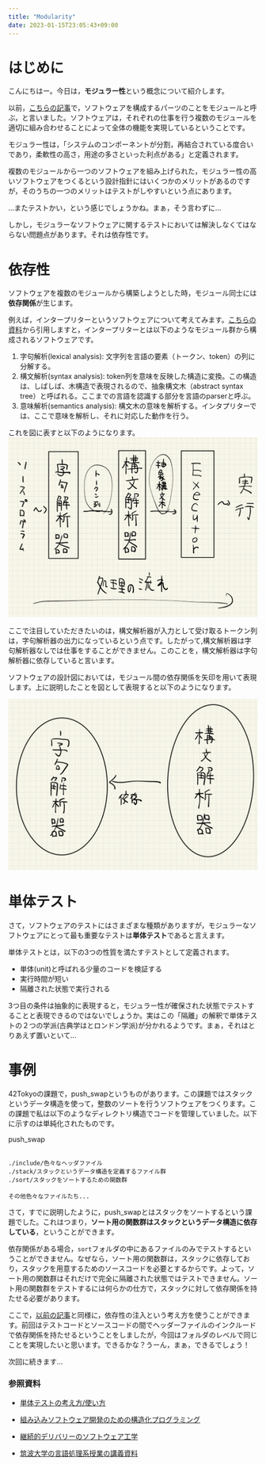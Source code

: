 ```yaml
---
title: "Modularity"
date: 2023-01-15T23:05:43+09:00
---
```


# はじめに
こんにちはー。今日は，**モジュラー性**という概念について紹介します。

以前，[こちらの記事](https://ntk221.github.io/posts/separation_of_concerns/)で，ソフトウェアを構成するパーツのことをモジュールと呼ぶ，と言いました。ソフトウェアは，それぞれの仕事を行う複数のモジュールを適切に組み合わせることによって全体の機能を実現しているということです。

モジュラー性は，「システムのコンポーネントが分割，再結合されている度合いであり，柔軟性の高さ，用途の多さといった利点がある」と定義されます。

複数のモジュールから一つのソフトウェアを組み上げられた，モジュラー性の高いソフトウェアをつくるという設計指針にはいくつかのメリットがあるのですが，そのうちの一つのメリットはテストがしやすいという点にあります。

...またテストかい，という感じでしょうかね。まぁ，そう言わずに...

しかし，モジュラーなソフトウェアに関するテストにおいては解決しなくてはならない問題点があります。それは依存性です。

# 依存性
ソフトウェアを複数のモジュールから構築しようとした時，モジュール同士には**依存関係**が生じます。

例えば，インタープリターというソフトウェアについて考えてみます。[こちらの資料](http://www.hpcs.cs.tsukuba.ac.jp/~msato/lecture-note/comp-lecture/note1.html)から引用しますと，インタープリターとは以下のようなモジュール群から構成されるソフトウェアです。

1. 字句解析(lexical analysis): 文字列を言語の要素（トークン、token）の列に分解する。
2. 構文解析(syntax analysis): token列を意味を反映した構造に変換。この構造は、しばしば、木構造で表現されるので、抽象構文木（abstract syntax tree）と呼ばれる。ここまでの言語を認識する部分を言語のparserと呼ぶ。
3. 意味解析(semantics analysis): 構文木の意味を解析する。インタプリターでは、ここで意味を解析し、それに対応した動作を行う。

これを図に表すと以下のようになります。
![](/images/%E3%82%B9%E3%82%AF%E3%83%AA%E3%83%BC%E3%83%B3%E3%82%B7%E3%83%A7%E3%83%83%E3%83%88%202023-01-16%2015.02.00.png)


ここで注目していただきたいのは，構文解析器が入力として受け取るトークン列は，字句解析器の出力になっているという点です。したがって,構文解析器は字句解析器なしでは仕事をすることができません。このことを，構文解析器は字句解析器に依存していると言います。

ソフトウェアの設計図においては，モジュール間の依存関係を矢印を用いて表現します。上に説明したことを図として表現すると以下のようになります。

![](/images/%E3%82%B9%E3%82%AF%E3%83%AA%E3%83%BC%E3%83%B3%E3%82%B7%E3%83%A7%E3%83%83%E3%83%88%202023-01-16%2015.02.44.png)

# 単体テスト
さて，ソフトウェアのテストにはさまざまな種類がありますが，モジュラーなソフトウェアにとって最も重要なテストは**単体テスト**であると言えます。

単体テストとは，以下の3つの性質を満たすテストとして定義されます。

- 単体(unit)と呼ばれる少量のコードを検証する
- 実行時間が短い
- 隔離された状態で実行される

3つ目の条件は抽象的に表現すると，モジュラー性が確保された状態でテストすることと表現できるのではないでしょうか。実はこの「隔離」の解釈で単体テストの２つの学派(古典学はとロンドン学派)が分かれるようです。まぁ，それはとりあえず置いといて...

# 事例
42Tokyoの課題で，push_swapというものがあります。この課題ではスタックというデータ構造を使って，整数のソートを行うソフトウェアをつくります。この課題で私は以下のようなディレクトリ構造でコードを管理していました。以下に示すのは単純化されたものです。

push_swap

```

./include/色々なヘッダファイル
./stack/スタックというデータ構造を定義するファイル群
./sort/スタックをソートするための関数群

その他色々なファイルたち...

```

さて，すでに説明したように，push_swapとはスタックをソートするという課題でした。これはつまり，**ソート用の関数群はスタックというデータ構造に依存している**，ということができます。

依存関係がある場合，`sort`フォルダの中にあるファイルのみでテストするということができません。なぜなら，ソート用の関数群は，スタックに依存しており，スタックを用意するためのソースコードを必要とするからです。よって，ソート用の関数群はそれだけで完全に隔離された状態ではテストできません。ソート用の関数群をテストするには何らかの仕方で，スタックに対して依存関係を持たせる必要があります。

ここで，[以前の記事](https://ntk221.github.io/posts/separation_of_concerns/)と同様に，依存性の注入という考え方を使うことができます。前回はテストコードとソースコードの間でヘッダーファイルのインクルードで依存関係を持たせるということをしましたが，今回はフォルダのレベルで同じことを実現したいと思います。できるかな？うーん，まぁ，できるでしょう！

次回に続きます...

### **参照資料**
- [単体テストの考え方/使い方](https://book.mynavi.jp/ec/products/detail/id=134252)
- [組み込みソフトウェア開発のための構造化プログラミング](https://www.shoeisha.co.jp/book/detail/9784798147611)
- [継続的デリバリーのソフトウェア工学](https://bookplus.nikkei.com/atcl/catalog/22/12/01/00531/)

- [筑波大学の言語処理系授業の講義資料](http://www.hpcs.cs.tsukuba.ac.jp/~msato/lecture-note/comp-lecture/note1.html)